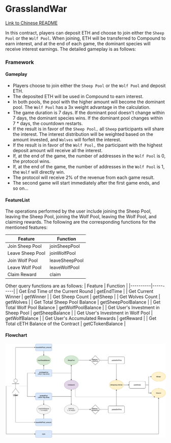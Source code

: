 # GrasslandWar
[Link to Chinese README](https://github.com/scwang1994/Grassland-War/blob/21d3acb03eddb018169845b2d8f9c5b2325e87a3/grassland-war/README.md)

In this contract, players can deposit ETH and choose to join either the `Sheep Pool` or the `Wolf Pool`. When joining, ETH will be transferred to Compound to earn interest, and at the end of each game, the dominant species will receive interest earnings. The detailed gameplay is as follows:

### Framework

#### Gameplay
* Players choose to join either the `Sheep Pool` or the `Wolf Pool` and deposit ETH.
* The deposited ETH will be used in Compound to earn interest.
* In both pools, the pool with the higher amount will become the dominant pool. The `Wolf Pool` has a 3x weight advantage in the calculation.
* The game duration is 7 days. If the dominant pool doesn't change within 7 days, the dominant species wins. If the dominant pool changes within 7 * days, the countdown restarts.
* If the result is in favor of the `Sheep Pool,` all `Sheep` participants will share the interest. The interest distribution will be weighted based on the amount invested, and `Wolves` will forfeit the interest.
* If the result is in favor of the `Wolf Pool,` the participant with the highest deposit amount will receive all the interest.
* If, at the end of the game, the number of addresses in the `Wolf Pool` is 0, the protocol wins.
* If, at the end of the game, the number of addresses in the `Wolf Pool` is 1, the `Wolf` will directly win.
* The protocol will receive 2% of the revenue from each game result.
* The second game will start immediately after the first game ends, and so on...

#### FeatureList
The operations performed by the user include joining the Sheep Pool, leaving the Sheep Pool, joining the Wolf Pool, leaving the Wolf Pool, and claiming rewards. The following are the corresponding functions for the mentioned features:

| Feature | Function | 
|----------|----------|
| Join Sheep Pool    | joinSheepPool  | 
| Leave Sheep Pool    | joinWolfPool  | 
| Join Wolf Pool    | leaveSheepPool  | 
| Leave Wolf Pool    | leaveWolfPool  | 
| Claim Reward    | claim  | 

Other query functions are as follows:
| Feature | Function | 
|----------|----------|
| Get End Time of the Current Round    | getEndTime  | 
| Get Current Winner    | getWinner  | 
| Get Sheep Count    | getSheep  | 
| Get Wolves Count    | getWolves  | 
| Get Total Sheep Pool Balance    | getSheepPoolBalance  | 
| Get Total Wolf Pool Balance    | getWolfPoolBalance  | 
| Get User's Investment in Sheep Pool    | getSheepBalance  | 
| Get User's Investment in Wolf Pool    | getWolfBalance  | 
| Get User's Accumulated Rewards    | getReward  | 
| Get Total cETH Balance of the Contract    | getCTokenBalance  | 

#### Flowchart
![FlowChart](https://github.com/scwang1994/Grassland-War/blob/1034ec925199df6a364d622c861b7569b87de2ca/Grassland-War.png)
